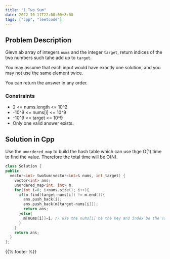```yaml
---
title: "1 Two Sum"
date: 2022-10-11T22:00:00+8:00
tags: ["cpp", "leetcode"]
---
```


## Problem Description

Gievn ab array of integers `nums` and the integer `target`, return indices of the two numbers such tahe add up to `target`.

You may assume that each input would have exactly one solution, and you may not use the same element twice.

You can return the answer in any order.

### Constraints

- 2 <= nums.length <= 10^2
- -10^9 <= nums[i] <= 10^9
- -10^9 <= target <= 10^9
- Only one valid answer exists.

## Solution in Cpp

Use the `unordered_map` to build the hash table which can use thge O(1) time to find the value. Therefore the total time will be O(N).

```cpp
class Solution {
public:
  vector<int> twoSum(vector<int>& nums, int target) {
    vector<int> ans;
    unordered_map<int, int> m;
    for(int i=0; i<nums.size(); i++){
      if(m.find(target-nums[i]) != m.end()){
        ans.push_back(i);
        ans.push_back(m[target-nums[i]]);
        return ans;
      }else{
        m[nums[i]]=i; // use the nums[i] be the key and index be the value 
      }
    }
    return ans;
  }
};
```

{{% footer %}}

